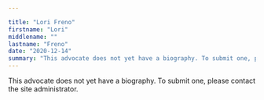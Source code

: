 ```yaml
---

title: "Lori Freno"
firstname: "Lori"
middlename: ""
lastname: "Freno"
date: "2020-12-14"
summary: "This advocate does not yet have a biography. To submit one, please contact the site administrator."
---
```

This advocate does not yet have a biography. To submit one, please contact the site administrator.

